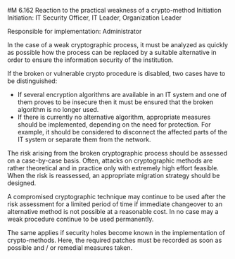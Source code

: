 #M 6.162 Reaction to the practical weakness of a crypto-method
Initiation Initiation: IT Security Officer, IT Leader, Organization Leader

Responsible for implementation: Administrator

In the case of a weak cryptographic process, it must be analyzed as quickly as possible how the process can be replaced by a suitable alternative in order to ensure the information security of the institution.

If the broken or vulnerable crypto procedure is disabled, two cases have to be distinguished:

* If several encryption algorithms are available in an IT system and one of them proves to be insecure then it must be ensured that the broken algorithm is no longer used.
* If there is currently no alternative algorithm, appropriate measures should be implemented, depending on the need for protection. For example, it should be considered to disconnect the affected parts of the IT system or separate them from the network.


The risk arising from the broken cryptographic process should be assessed on a case-by-case basis. Often, attacks on cryptographic methods are rather theoretical and in practice only with extremely high effort feasible. When the risk is reassessed, an appropriate migration strategy should be designed.

A compromised cryptographic technique may continue to be used after the risk assessment for a limited period of time if immediate changeover to an alternative method is not possible at a reasonable cost. In no case may a weak procedure continue to be used permanently.

The same applies if security holes become known in the implementation of crypto-methods. Here, the required patches must be recorded as soon as possible and / or remedial measures taken.



